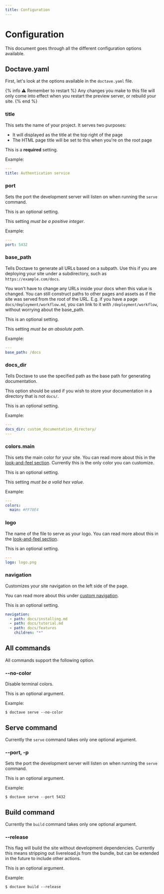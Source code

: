```yaml
---
title: Configuration
---
```


Configuration
=============

This document goes through all the different configuration options available.

## Doctave.yaml

First, let's look at the options available in the `doctave.yaml` file.

{% info :warning: Remember to restart %}
Any changes you make to this file will only come into effect when you restart the preview
server, or rebuild your site.
{% end %}

### title

This sets the name of your project. It serves two purposes:

* It will displayed as the title at the top right of the page
* The HTML page title will be set to this when you're on the root page

This is a **required** setting.

Example:

```yaml
---
title: Authentication service

```

### port

Sets the port the development server will listen on when running the `serve` command.

This is an optional setting.

This setting _must be a positive integer_.

Example:
```yaml
---
port: 5432
```

### base_path

Tells Doctave to generate all URLs based on a subpath. Use this if you are deploying your site under
a subdirectory, such as `https://example.com/docs`.

You won't have to change any URLs inside your docs when this value is changed. You can still
construct paths to other pages and assets as if the site was served from the root of the URL. E.g.
if you have a page `docs/deployment/workflow.md`, you can link to it with `/deployment/workflow`,
without worrying about the base_path.

This is an optional setting.

This setting _must be an absolute path_.

Example:
```yaml
---
base_path: /docs
```

### docs_dir

Tells Doctave to use the specified path as the base path for generating documentation.

This option should be used if you wish to store your documentation in a directory that is not `docs/`.

This is an optional setting.

Example:
```yaml
---
docs_dir: custom_documentation_directory/
---
```

### colors.main

This sets the main color for your site. You can read more about this in the
[look-and-feel section](/features/look-and-feel). Currently this is the only color you can customize.

This is an optional setting.

This setting _must be a valid hex value_.

Example:

```yaml
---
colors:
  main: #FF78E4

```

### logo

The name of the file to serve as your logo. You can read more about this in the
[look-and-feel section](/features/look-and-feel).

This is an optional setting.

```yaml
---
logo: logo.png
```

### navigation

Customizes your site navigation on the left side of the page.

You can read more about this under [custom navigation](/features/custom-navigation.md).

This is an optional setting.

```yaml
navigation:
  - path: docs/installing.md
  - path: docs/tutorial.md
  - path: docs/features
    children: "*"
```

## All commands

All commands support the following option.

### --no-color

Disable terminal colors.

This is an optional argument.

Example:

```
$ doctave serve --no-color
```

## Serve command

Currently the `serve` command takes only one optional argument.

### --port, -p

Sets the port the development server will listen on when running the `serve` command.

This is an optional argument.

Example:

```
$ doctave serve --port 5432
```

## Build command

Currently the `build` command takes only one optional argument.

### --release

This flag will build the site without development dependencies. Currently this means stripping out
livereload.js from the bundle, but can be extended in the future to include other actions.

This is an optional argument.

Example:

```
$ doctave build --release
```
